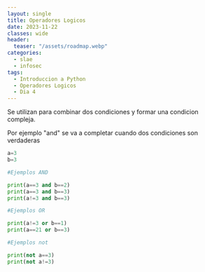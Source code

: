 ```yaml
---
layout: single
title: Operadores Logicos
date: 2023-11-22
classes: wide
header:
  teaser: "/assets/roadmap.webp"
categories:
  - slae
  - infosec
tags:
  - Introduccion a Python
  - Operadores Logicos
  - Dia 4
---
```


Se utilizan para combinar dos condiciones y formar una condicion compleja.

Por ejemplo "and" se va a completar cuando dos condiciones son verdaderas

```python
a=3
b=3

#Ejemplos AND

print(a==3 and b==2)
print(a==3 and b==3)
print(a!=3 and b==3)

#Ejemplos OR

print(a!=3 or b==1)
print(a==21 or b==3)

#Ejemplos not

print(not a==3)
print(not a!=3)
```